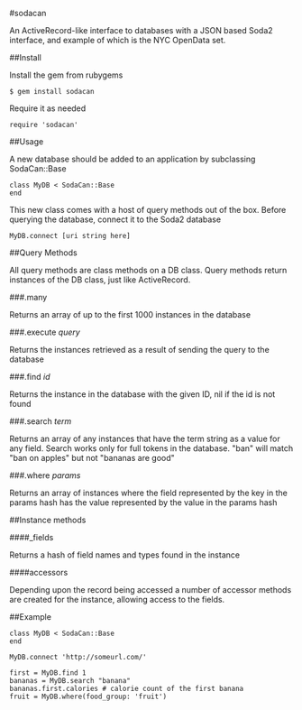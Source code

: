 #sodacan

An ActiveRecord-like interface to databases with a JSON based Soda2 interface, and example of which is the NYC OpenData set.

##Install

Install the gem from rubygems 

    $ gem install sodacan

Require it as needed

    require 'sodacan'

##Usage

A new database should be added to an application by subclassing SodaCan::Base

    class MyDB < SodaCan::Base
    end

This new class comes with a host of query methods out of the box. Before querying the database, connect it to the Soda2 database

    MyDB.connect [uri string here]

##Query Methods

All query methods are class methods on a DB class. Query methods return instances of the DB class, just like ActiveRecord.

###.many

Returns an array of up to the first 1000 instances in the database

###.execute _query_

Returns the instances retrieved as a result of sending the query to the database

###.find _id_

Returns the instance in the database with the given ID, nil if the id is not found

###.search _term_

Returns an array of any instances that have the term string as a value for any field. Search works only for full tokens in the database. "ban" will match "ban on apples" but not "bananas are good"

###.where _params_

Returns an array of instances where the field represented by the key in the params hash has the value represented by the value in the params hash

##Instance methods

###\#\_fields

Returns a hash of field names and types found in the instance

###\#accessors

Depending upon the record being accessed a number of accessor methods are created for the instance, allowing access to the fields.

##Example

    class MyDB < SodaCan::Base
    end

    MyDB.connect 'http://someurl.com/'

    first = MyDB.find 1
    bananas = MyDB.search "banana"
    bananas.first.calories # calorie count of the first banana
    fruit = MyDB.where(food_group: 'fruit')
